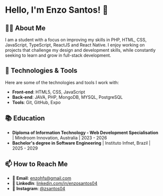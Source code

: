 # Hello, I'm Enzo Santos! 👋

## 👨‍💻 About Me
I am a student with a focus on improving my skills in PHP, HTML, CSS, JavaScript, TypeScript, ReactJS and React Native. I enjoy working on projects that challenge my design and development skills, while constantly seeking to learn and grow in full-stack development.

## 🚀 Technologies & Tools

Here are some of the technologies and tools I work with:

- **Front-end**: HTML5, CSS, JavaScript
- **Back-end**: JAVA, PHP, MongoDB, MYSQL, PostgreSQL
- **Tools**: Git, GitHub, Expo

## 📚 Education

- **Diploma of Information Technology - Web Development Specialisation** | Mindroom Innovation, Australia | 2023 - 2026
- **Bachelor's degree in Software Engineering** | Instituto Infnet, Brazil | 2025 - 2029

## 📫 How to Reach Me

- 📧 **Email**: enzohfs@gmail.com
- 💼 **LinkedIn**: [linkedin.com/in/enzosantos04](https://www.linkedin.com/in/enzosantos04/)
- 📸 **Instagram**: [@zsantos04](https://www.instagram.com/zsantos04/)

